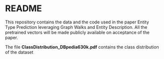 # README #

This repository contains the data and the code used in the paper Entity Type Prediction leveraging Graph Walks and Entity Description.
All the pretrained vectors will be made publicly available on acceptance of the paper.

The file **ClassDistribution_DBpedia630k.pdf** contains the class distribution of the dataset